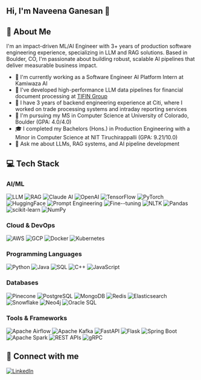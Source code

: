 ## Hi, I'm Naveena Ganesan 👋

## 🚀 About Me
I'm an impact-driven ML/AI Engineer with 3+ years of production software engineering experience, specializing in LLM and RAG solutions. Based in Boulder, CO, I'm passionate about building robust, scalable AI pipelines that deliver measurable business impact.

- 🔭 I'm currently working as a Software Engineer AI Platform Intern at Kamiwaza AI
- 🌱 I've developed high-performance LLM data pipelines for financial document processing at [TIFIN Group](https://tifin.com/)
- 💼 I have 3 years of backend engineering experience at Citi, where I worked on trade processing systems and intraday reporting services
- 📕 I'm pursuing my MS in Computer Science at University of Colorado, Boulder (GPA: 4.0/4.0)
- 🎓 I completed my Bachelors (Hons.) in Production Engineering with a Minor in Computer Science at NIT Tiruchirappalli (GPA: 9.21/10.0)
- 💬 Ask me about LLMs, RAG systems, and AI pipeline development

## 💻 Tech Stack

### AI/ML
![LLM](https://img.shields.io/badge/-LLM-blue?style=flat-square) ![RAG](https://img.shields.io/badge/-RAG-blue?style=flat-square) ![Claude AI](https://img.shields.io/badge/-Claude%20AI-blue?style=flat-square) ![OpenAI](https://img.shields.io/badge/-OpenAI-blue?style=flat-square) ![TensorFlow](https://img.shields.io/badge/-TensorFlow-FF6F00?style=flat-square&logo=tensorflow&logoColor=white) ![PyTorch](https://img.shields.io/badge/-PyTorch-EE4C2C?style=flat-square&logo=pytorch&logoColor=white) ![HuggingFace](https://img.shields.io/badge/-HuggingFace-yellow?style=flat-square) ![Prompt Engineering](https://img.shields.io/badge/-Prompt%20Engineering-blueviolet?style=flat-square) ![Fine--tuning](https://img.shields.io/badge/-Fine--tuning-blueviolet?style=flat-square) ![NLTK](https://img.shields.io/badge/-NLTK-blue?style=flat-square) ![Pandas](https://img.shields.io/badge/-Pandas-150458?style=flat-square&logo=pandas&logoColor=white) ![scikit-learn](https://img.shields.io/badge/-scikit--learn-F7931E?style=flat-square&logo=scikit-learn&logoColor=white) ![NumPy](https://img.shields.io/badge/-NumPy-013243?style=flat-square&logo=numpy&logoColor=white)

### Cloud & DevOps
![AWS](https://img.shields.io/badge/-AWS-232F3E?style=flat-square&logo=amazon-aws) ![GCP](https://img.shields.io/badge/-GCP-4285F4?style=flat-square&logo=google-cloud&logoColor=white) ![Docker](https://img.shields.io/badge/-Docker-2496ED?style=flat-square&logo=docker&logoColor=white) ![Kubernetes](https://img.shields.io/badge/-Kubernetes-326CE5?style=flat-square&logo=kubernetes&logoColor=white)

### Programming Languages
![Python](https://img.shields.io/badge/-Python-3776AB?style=flat-square&logo=python&logoColor=white) ![Java](https://img.shields.io/badge/-Java-007396?style=flat-square&logo=java&logoColor=white) ![SQL](https://img.shields.io/badge/-SQL-4479A1?style=flat-square&logo=mysql&logoColor=white) ![C++](https://img.shields.io/badge/-C++-00599C?style=flat-square&logo=c%2B%2B&logoColor=white) ![JavaScript](https://img.shields.io/badge/-JavaScript-F7DF1E?style=flat-square&logo=javascript&logoColor=black)

### Databases
![Pinecone](https://img.shields.io/badge/-Pinecone-blue?style=flat-square) ![PostgreSQL](https://img.shields.io/badge/-PostgreSQL-336791?style=flat-square&logo=postgresql&logoColor=white) ![MongoDB](https://img.shields.io/badge/-MongoDB-47A248?style=flat-square&logo=mongodb&logoColor=white) ![Redis](https://img.shields.io/badge/-Redis-DC382D?style=flat-square&logo=redis&logoColor=white) ![Elasticsearch](https://img.shields.io/badge/-Elasticsearch-005571?style=flat-square&logo=elasticsearch&logoColor=white) ![Snowflake](https://img.shields.io/badge/-Snowflake-29B5E8?style=flat-square&logo=snowflake&logoColor=white) ![Neo4j](https://img.shields.io/badge/-Neo4j-008CC1?style=flat-square&logo=neo4j&logoColor=white) ![Oracle SQL](https://img.shields.io/badge/-Oracle%20SQL-F80000?style=flat-square&logo=oracle&logoColor=white)

### Tools & Frameworks
![Apache Airflow](https://img.shields.io/badge/-Apache%20Airflow-017CEE?style=flat-square&logo=apache-airflow&logoColor=white) ![Apache Kafka](https://img.shields.io/badge/-Apache%20Kafka-231F20?style=flat-square&logo=apache-kafka&logoColor=white) ![FastAPI](https://img.shields.io/badge/-FastAPI-009688?style=flat-square&logo=fastapi&logoColor=white) ![Flask](https://img.shields.io/badge/-Flask-000000?style=flat-square&logo=flask&logoColor=white) ![Spring Boot](https://img.shields.io/badge/-Spring%20Boot-6DB33F?style=flat-square&logo=spring-boot&logoColor=white) ![Apache Spark](https://img.shields.io/badge/-Apache%20Spark-E25A1C?style=flat-square&logo=apache-spark&logoColor=white) ![REST APIs](https://img.shields.io/badge/-REST%20APIs-009688?style=flat-square&logo=fastapi&logoColor=white) ![gRPC](https://img.shields.io/badge/-gRPC-4285F4?style=flat-square&logo=google&logoColor=white)

## 🔗 Connect with me
[![LinkedIn](https://img.shields.io/badge/-LinkedIn-0077B5?style=for-the-badge&logo=linkedin&logoColor=white)](https://www.linkedin.com/in/naveena-ganesan-5a417a137/)


<!--  
- 📫 How to reach me: [naveenaganesan05@gmail.com](mailto:abc@gmail.com) | [LinkedIn](https://linkedin.com/abc/)

## 💼 Professional Experience

### 🤖 Kamiwaza AI (Jan 2025 - Present)
- Building RAG systems that process unstructured documents through custom-built LLM pipelines
- Leveraging advanced prompt engineering and semantic search algorithms to enhance entity recognition
- Improving query accuracy and document relevance through contextual understanding

### 🔍 TIFIN Group (Jun 2024 - Aug 2024)
- Engineered high-performance LLM data pipeline for financial document processing
- Achieved 65% efficiency boost using Claude AI, Hugging Face transformers, and FastAPI
- Implemented prompt engineering techniques and chunking strategies to reduce hallucinations
- Developed custom logging standards for LLM debugging and CI/CD pipeline for rapid model iteration
- Reduced deployment time by 25% through optimized AI development practices

### 💻 Citi (Aug 2020 - Aug 2023)
- Revamped trade processing services within the CitiExotics platform, decreasing failure rate by 60%
- Designed intraday trade reporting services using Java microservices with 95% test coverage
- Refactored feed services resulting in 25% performance improvement
- Restructured Payment Hub platform with microservice architecture, boosting transaction speed by 30%
- Streamlined instant payment services with 90% code coverage and 85% automated testing## 🏆 Projects

### OrderFlow AI
An LLM-powered document extraction pipeline for order management with natural language search interface.
- Achieved 75% accuracy and 88% precision in extracting structured data
- Built semantic search capabilities using vector embeddings in Elasticsearch
- Technologies: Python, Claude AI, FastAPI, MongoDB, Elasticsearch

### PhishDetect
A sophisticated phishing detection system combining traditional ML with transformer models.
- Achieved 88.8% accuracy, 94% precision, 91% F1-score with 300ms inference latency
- Created hybrid models analyzing both URL and email content features
- Technologies: Python, PyTorch, TensorFlow, NLTK, scikit-learn

### BrandPulse
An advanced brand monitoring and analytics tool for tracking public sentiment.
- Captured and analyzed data from Twitter and LinkedIn for competitive monitoring
- Improved data analysis capabilities by 40% with efficient architecture
- Technologies: Python, Flask, GCP, Bigtable, PostgreSQL, Redis

## 📈 GitHub Stats

[![Naveena's GitHub stats](https://github-readme-stats.vercel.app/api?username=YOUR_GITHUB_USERNAME&show_icons=true&theme=radical)](https://github.com/anuraghazra/github-readme-stats)

[![Top Langs](https://github-readme-stats.vercel.app/api/top-langs/?username=YOUR_GITHUB_USERNAME&layout=compact&theme=radical)](https://github.com/anuraghazra/github-readme-stats)

## 📚 Education
- **University of Colorado, Boulder** (2023 - 2025)  
  Master of Science, Computer Science | GPA: 4.0/4.0
  
- **National Institute of Technology, Tiruchirappalli** (2016 - 2020)  
  Bachelors (Hons.) in Production Engineering with Minor in Computer Science and Engineering | GPA: 9.21/10.0

## 🔗 Connect with me
[![Email](https://img.shields.io/badge/-Email-D14836?style=for-the-badge&logo=gmail&logoColor=white)](mailto:abc@gmail.com)


**NaveenaGanesan/NaveenaGanesan** is a ✨ _special_ ✨ repository because its `README.md` (this file) appears on your GitHub profile.

Here are some ideas to get you started:

- 🔭 I’m currently working on ...
- 🌱 I’m currently learning ...
- 👯 I’m looking to collaborate on ...
- 🤔 I’m looking for help with ...
- 💬 Ask me about ...
- 📫 How to reach me: ...
- 😄 Pronouns: ...
- ⚡ Fun fact: ...
-->
